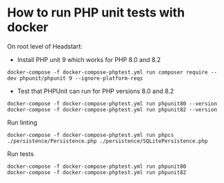 # How to run PHP unit tests with docker


On root level of Headstart:


* Install PHP unit 9 which works for PHP 8.0 and 8.2

`docker-compose -f docker-compose-phptest.yml run composer require --dev phpunit/phpunit 9 --ignore-platform-reqs`

* Test that PHPUnit can run for PHP versions 8.0 and 8.2

```
docker-compose -f docker-compose-phptest.yml run phpunit80 --version
docker-compose -f docker-compose-phptest.yml run phpunit82 --version
```

Run linting

```
docker-compose -f docker-compose-phptest.yml run phpcs ./persistence/Persistence.php ./persistence/SQLitePersistence.php
```

Run tests

```
docker-compose -f docker-compose-phptest.yml run phpunit80
docker-compose -f docker-compose-phptest.yml run phpunit82
```
